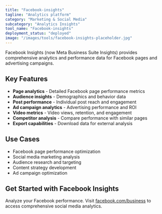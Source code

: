 ```yaml
---
title: "Facebook-insights"
tagline: "Analytics platform"
category: "Marketing & Social Media"
subcategory: "Analytics Insights"
tool_name: "Facebook-insights"
deployment_status: "deployed"
image: "/images/tools/facebook-insights-placeholder.jpg"
---
```

Facebook Insights (now Meta Business Suite Insights) provides comprehensive analytics and performance data for Facebook pages and advertising campaigns.

## Key Features

- **Page analytics** - Detailed Facebook page performance metrics
- **Audience insights** - Demographics and behavior data
- **Post performance** - Individual post reach and engagement
- **Ad campaign analytics** - Advertising performance and ROI
- **Video metrics** - Video views, retention, and engagement
- **Competitor analysis** - Compare performance with similar pages
- **Export capabilities** - Download data for external analysis

## Use Cases

- Facebook page performance optimization
- Social media marketing analysis
- Audience research and targeting
- Content strategy development
- Ad campaign optimization

## Get Started with Facebook Insights

Analyze your Facebook performance. Visit [facebook.com/business](https://www.facebook.com/business) to access comprehensive social media analytics.
